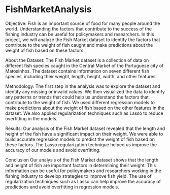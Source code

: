 # FishMarketAnalysis

Objective:
Fish is an important source of food for many people around the world. Understanding the factors that contribute to the success of the fishing industry can be useful for policymakers and researchers. In this project, we will analyze the Fish Market dataset to identify the factors that contribute to the weight of fish caught and make predictions about the weight of fish based on these factors.

About the Dataset:
The Fish Market dataset is a collection of data on different fish species caught in the Central Market of the Portuguese city of Matosinhos. The dataset contains information on seven different fish species, including their weight, length, height, width, and other features.

Methodology:
The first step in the analysis was to explore the dataset and identify any missing or invalid values. We then visualized the data to identify any patterns or trends that could help us understand the factors that contribute to the weight of fish. We used different regression models to make predictions about the weight of fish based on the other features in the dataset. We also applied regularization techniques such as Lasso to reduce overfitting in the models.

Results:
Our analysis of the Fish Market dataset revealed that the length and height of the fish have a significant impact on their weight. We were able to build accurate regression models to predict the weight of fish based on these factors. The Lasso regularization technique helped us improve the accuracy of our models and avoid overfitting.

Conclusion
Our analysis of the Fish Market dataset shows that the length and height of fish are important factors in determining their weight. This information can be useful for policymakers and researchers working in the fishing industry to develop strategies to improve fish yield. The use of regularization techniques such as Lasso can help improve the accuracy of predictions and avoid overfitting in regression models.
